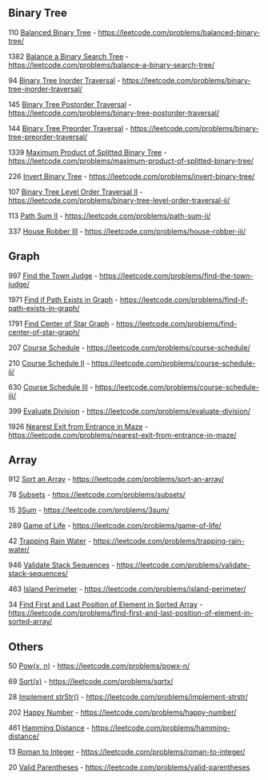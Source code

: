 ## Binary Tree
110 [Balanced Binary Tree](Java/src/com/nguyenvm/binary_tree/balanced_binary_tree) - https://leetcode.com/problems/balanced-binary-tree/

1382 [Balance a Binary Search Tree](Java/src/com/nguyenvm/binary_tree/balanced_binary_search_tree) - https://leetcode.com/problems/balance-a-binary-search-tree/

94 [Binary Tree Inorder Traversal](Java/src/com/nguyenvm/binary_tree/binary_tree_inorder_traversal) - https://leetcode.com/problems/binary-tree-inorder-traversal/

145 [Binary Tree Postorder Traversal](Java/src/com/nguyenvm/binary_tree/binary_tree_postorder_traversal) - https://leetcode.com/problems/binary-tree-postorder-traversal/

144 [Binary Tree Preorder Traversal](Java/src/com/nguyenvm/binary_tree/binary_tree_preorder_traversal) - https://leetcode.com/problems/binary-tree-preorder-traversal/

1339 [Maximum Product of Splitted Binary Tree](Java/src/com/nguyenvm/binary_tree/maximum_product_of_splitted_binary_tree) - https://leetcode.com/problems/maximum-product-of-splitted-binary-tree/

226 [Invert Binary Tree](Java/src/com/nguyenvm/binary_tree/invert_binary_tree) - https://leetcode.com/problems/invert-binary-tree/

107 [Binary Tree Level Order Traversal II](Java/src/com/nguyenvm/binary_tree/binary_tree_level_order_traversal_ii) - https://leetcode.com/problems/binary-tree-level-order-traversal-ii/

113 [Path Sum II](Java/src/com/nguyenvm/binary_tree/path_sum_ii) - https://leetcode.com/problems/path-sum-ii/

337 [House Robber III](Java/src/com/nguyenvm/binary_tree/house_robber_iii) - https://leetcode.com/problems/house-robber-iii/

## Graph
997 [Find the Town Judge](Java/src/com/nguyenvm/graph/find_the_town_judge) - https://leetcode.com/problems/find-the-town-judge/

1971 [Find if Path Exists in Graph](Java/src/com/nguyenvm/graph/find_if_path_exists_in_graph) - https://leetcode.com/problems/find-if-path-exists-in-graph/

1791 [Find Center of Star Graph](Java/src/com/nguyenvm/graph/find_center_of_star_graph) - https://leetcode.com/problems/find-center-of-star-graph/

207 [Course Schedule](Java/src/com/nguyenvm/graph/course_schedule) - https://leetcode.com/problems/course-schedule/

210 [Course Schedule II](Java/src/com/nguyenvm/graph/course_schedule_ii) - https://leetcode.com/problems/course-schedule-ii/

630 [Course Schedule III](Java/src/com/nguyenvm/graph/course_schedule_iii) - https://leetcode.com/problems/course-schedule-iii/

399 [Evaluate Division](Java/src/com/nguyenvm/graph/evaluate_division) - https://leetcode.com/problems/evaluate-division/

1926 [Nearest Exit from Entrance in Maze](Java/src/com/nguyenvm/graph/nearest_exit) - https://leetcode.com/problems/nearest-exit-from-entrance-in-maze/

## Array
912 [Sort an Array](Java/src/com/nguyenvm/array/quick_sort) - https://leetcode.com/problems/sort-an-array/

78 [Subsets](Java/src/com/nguyenvm/array/subsests) - https://leetcode.com/problems/subsets/

15 [3Sum](Java/src/com/nguyenvm/array/three_sum) - https://leetcode.com/problems/3sum/

289 [Game of Life](Java/src/com/nguyenvm/array/game_of_life) - https://leetcode.com/problems/game-of-life/

42 [Trapping Rain Water](Java/src/com/nguyenvm/array/trapping_rain_water) - https://leetcode.com/problems/trapping-rain-water/

946 [Validate Stack Sequences](Java/src/com/nguyenvm/array/validate_stack_sequences) - https://leetcode.com/problems/validate-stack-sequences/

463 [Island Perimeter](Java/src/com/nguyenvm/array/island_perimeter) - https://leetcode.com/problems/island-perimeter/

34 [Find First and Last Position of Element in Sorted Array](Java/src/com/nguyenvm/array/find_first_and_last_position_of_element_in_sorted_array) - https://leetcode.com/problems/find-first-and-last-position-of-element-in-sorted-array/

## Others

50 [Pow(x, n)](Java/src/com/nguyenvm/pow) - https://leetcode.com/problems/powx-n/

69 [Sqrt(x)](Java/src/com/nguyenvm/sqrt) - https://leetcode.com/problems/sqrtx/

28 [Implement strStr()](Java/src/com/nguyenvm/str_Str) - https://leetcode.com/problems/implement-strstr/

202 [Happy Number](Java/src/com/nguyenvm/happy_number) - https://leetcode.com/problems/happy-number/

461 [Hamming Distance](Javascript/Hamming%20Distance/461.%20Hamming%20Distance) - https://leetcode.com/problems/hamming-distance/

13 [Roman to Integer](Java/src/com/nguyenvm/roman_to_integer) - https://leetcode.com/problems/roman-to-integer/

20 [Valid Parentheses](Java/src/com/nguyenvm/valid_parentheses) - https://leetcode.com/problems/valid-parentheses